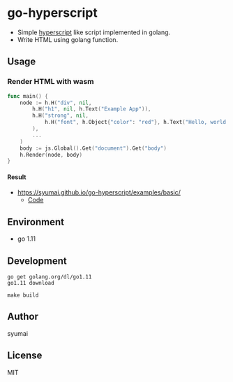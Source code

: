 # go-hyperscript

* Simple [hyperscript](https://github.com/hyperhype/hyperscript) like script implemented in golang.
* Write HTML using golang function.

## Usage

### Render HTML with wasm

```go
func main() {
	node := h.H("div", nil,
		h.H("h1", nil, h.Text("Example App")),
		h.H("strong", nil,
			h.H("font", h.Object{"color": "red"}, h.Text("Hello, world!")),
		),
		...
	)
	body := js.Global().Get("document").Get("body")
	h.Render(node, body)
}
```

#### Result

* https://syumai.github.io/go-hyperscript/examples/basic/
  - [Code](https://github.com/syumai/go-hyperscript/tree/master/examples/basic/main.go)


## Environment

* go 1.11

## Development

```console
go get golang.org/dl/go1.11
go1.11 download

make build
```

## Author

syumai

## License

MIT
